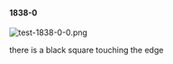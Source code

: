 #### 1838-0
![test-1838-0-0.png](https://github.com/lil-lab/nlvr/raw/master/nlvr/test/images/6/test-1838-0-0.png "test-1838-0-0.png")

there is a black square touching the edge